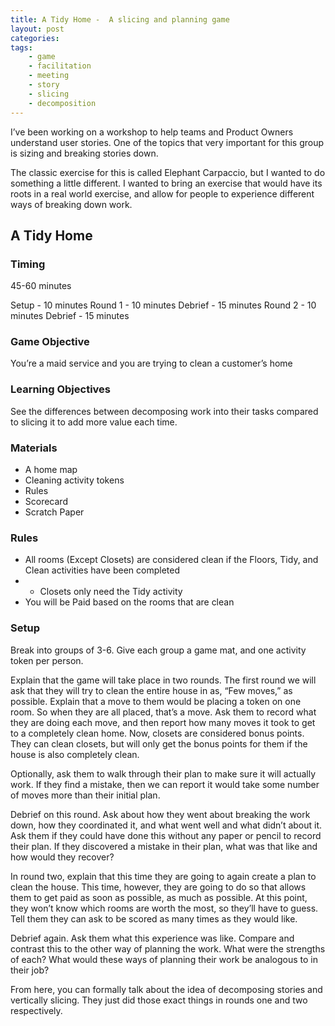```yaml
---
title: A Tidy Home -  A slicing and planning game
layout: post
categories:
tags:
    - game
    - facilitation
    - meeting
    - story
    - slicing
    - decomposition
---
```


I’ve been working on a workshop to help teams and Product Owners understand user stories. One of the topics that very important for this group is sizing and breaking stories down.

The classic exercise for this is called Elephant Carpaccio, but I wanted to do something a little different. I wanted to bring an exercise that would have its roots in a real world exercise, and allow for people to experience different ways of breaking down work.

## A Tidy Home

### Timing

45-60 minutes

Setup - 10 minutes
Round 1 - 10 minutes
Debrief - 15 minutes
Round 2 - 10 minutes
Debrief - 15 minutes

### Game Objective
You’re a maid service and you are trying to clean a customer’s home

### Learning Objectives
See the differences between decomposing work into their tasks compared to slicing it to add more value each time.

### Materials
- A home map
- Cleaning activity tokens
- Rules
- Scorecard
- Scratch Paper

### Rules
- All rooms (Except Closets) are considered clean if the Floors, Tidy, and Clean activities have been completed
- - Closets only need the Tidy activity
- You will be Paid based on the rooms that are clean

### Setup

Break into groups of 3-6. Give each group a game mat, and one activity token per person.

Explain that the game will take place in two rounds. The first round we will ask that they will try to clean the entire house in as, “Few moves,” as possible. Explain that a move to them would be placing a token on one room. So when they are all placed, that’s a move. Ask them to record what they are doing each move, and then report how many moves it took to get to a completely clean home. Now, closets are considered bonus points. They can clean closets, but will only get the bonus points for them if the house is also completely clean. 

Optionally, ask them to walk through their plan to make sure it will actually work. If they find a mistake, then we can report it would take some number of moves more than their initial plan.

Debrief on this round. Ask about how they went about breaking the work down, how they coordinated it, and what went well and what didn’t about it. Ask them if they could have done this without any paper or pencil to record their plan. If they discovered a mistake in their plan, what was that like and how would they recover?

In round two, explain that this time they are going to again create a plan to clean the house. This time, however, they are going to do so that allows them to get paid as soon as possible, as much as possible. At this point, they won’t know which rooms are worth the most, so they’ll have to guess. Tell them they can ask to be scored as many times as they would like.

Debrief again. Ask them what this experience was like. Compare and contrast this to the other way of planning the work. What were the strengths of each? What would these ways of planning their work be analogous to in their job?

From here, you can formally talk about the idea of decomposing stories and vertically slicing. They just did those exact things in rounds one and two respectively. 
